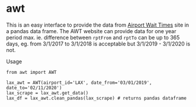 # awt

This is an easy interface to provide the data from [Airport Wait Times](https://awt.cbp.gov) site in a pandas data frame. The AWT website can provide data for one year period max. ie. difference between `rptFrom` and `rptTo` can be up to 365 days, eg. from 3/1/2017 to 3/1/2018 is acceptable but 3/1/2019 - 3/1/2020 is not.

Usage
```
from awt import AWT

lax_awt = AWT(airport_id='LAX', date_from='03/01/2019', date_to='02/11/2020')
lax_scrape = lax_awt.get_data()
lax_df = lax_awt.clean_pandas(lax_scrape) # returns pandas dataframe

```
